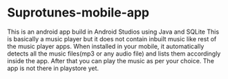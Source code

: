 # Suprotunes-mobile-app
This is an android app  build in Android Studios using Java and SQLite
This is basically a music player but it does not contain inbuilt music like rest of the music player apps. When installed in your mobile, it automatically detects all the music files(mp3 or any audio file) and lists them accordingly inside the app. After that you can play the music as per your choice.
The app is not there in playstore yet.

